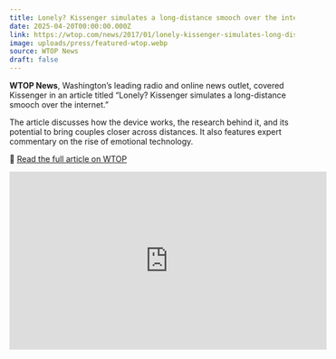 ```yaml
---
title: Lonely? Kissenger simulates a long-distance smooch over the internet
date: 2025-04-20T00:00:00.000Z
link: https://wtop.com/news/2017/01/lonely-kissenger-simulates-long-distance-smooch-internet/
image: uploads/press/featured-wtop.webp
source: WTOP News
draft: false
---
```

**WTOP News**, Washington’s leading radio and online news outlet, covered Kissenger in an article titled “Lonely? Kissenger simulates a long-distance smooch over the internet.”

The article discusses how the device works, the research behind it, and its potential to bring couples closer across distances. It also features expert commentary on the rise of emotional technology.

📰 [Read the full article on WTOP](https://wtop.com/news/2017/01/lonely-kissenger-simulates-long-distance-smooch-internet/)

<iframe width="560" height="315" src="https://www.youtube.com/embed/UExua3Fa4xk?si=Pn-umQcqL5UbSGpy" title="YouTube video player" frameborder="0" allow="accelerometer; autoplay; clipboard-write; encrypted-media; gyroscope; picture-in-picture; web-share" referrerpolicy="strict-origin-when-cross-origin" allowfullscreen></iframe>

